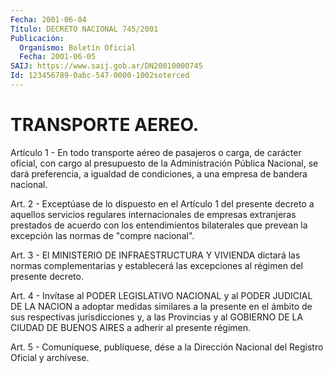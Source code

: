 ```yaml
---
Fecha: 2001-06-04
Título: DECRETO NACIONAL 745/2001
Publicación:
  Organismo: Boletín Oficial
  Fecha: 2001-06-05
SAIJ: https://www.saij.gob.ar/DN20010000745
Id: 123456789-0abc-547-0000-1002soterced
---
```

# TRANSPORTE AEREO.

<a id="1"></a>
Artículo 1 - En todo transporte aéreo de  pasajeros  o  carga,  de carácter  oficial,  con  cargo  al presupuesto de la Administración Pública Nacional, se dará preferencia, a igualdad de condiciones, a una empresa de bandera nacional.

<a id="2"></a>
Art. 2 - Exceptúase de lo dispuesto  en el Artículo 1 del presente decreto a aquellos servicios regulares  internacionales de empresas extranjeras prestados de acuerdo con los entendimientos bilaterales  que  prevean  la  excepción  las   normas de "compre nacional".

<a id="3"></a>
Art. 3 - El MINISTERIO DE INFRAESTRUCTURA Y VIVIENDA  dictará  las normas  complementarias  y  establecerá las excepciones al régimen del presente decreto.

<a id="4"></a>
Art. 4 - Invítase al PODER LEGISLATIVO NACIONAL y al PODER JUDICIAL DE LA NACION a adoptar medidas  similares  a  la  presente  en  el ámbito  de  sus respectivas jurisdicciones y, a las Provincias y al GOBIERNO DE LA CIUDAD DE BUENOS AIRES a adherir al presente régimen.

<a id="5"></a>
Art. 5 - Comuníquese, publíquese,  dése a la Dirección Nacional del Registro Oficial y archívese.